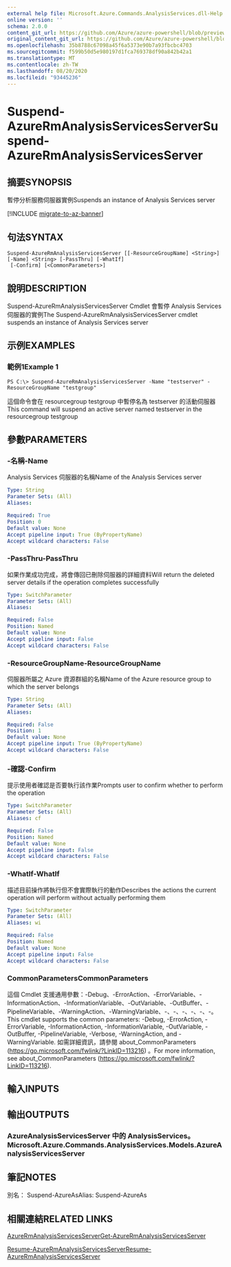 ```yaml
---
external help file: Microsoft.Azure.Commands.AnalysisServices.dll-Help.xml
online version: ''
schema: 2.0.0
content_git_url: https://github.com/Azure/azure-powershell/blob/preview/src/ResourceManager/AnalysisServices/Commands.AnalysisServices/help/Suspend-AzureRmAnalysisServicesServer.md
original_content_git_url: https://github.com/Azure/azure-powershell/blob/preview/src/ResourceManager/AnalysisServices/Commands.AnalysisServices/help/Suspend-AzureRmAnalysisServicesServer.md
ms.openlocfilehash: 35b8788c67098a45f6a5373e90b7a93fbcbc4703
ms.sourcegitcommit: f599b50d5e980197d1fca769378df90a842b42a1
ms.translationtype: MT
ms.contentlocale: zh-TW
ms.lasthandoff: 08/20/2020
ms.locfileid: "93445236"
---
```

# <span data-ttu-id="0ca6a-101">Suspend-AzureRmAnalysisServicesServer</span><span class="sxs-lookup"><span data-stu-id="0ca6a-101">Suspend-AzureRmAnalysisServicesServer</span></span>

## <span data-ttu-id="0ca6a-102">摘要</span><span class="sxs-lookup"><span data-stu-id="0ca6a-102">SYNOPSIS</span></span>
<span data-ttu-id="0ca6a-103">暫停分析服務伺服器實例</span><span class="sxs-lookup"><span data-stu-id="0ca6a-103">Suspends an instance of Analysis Services server</span></span>

[!INCLUDE [migrate-to-az-banner](../../includes/migrate-to-az-banner.md)]

## <span data-ttu-id="0ca6a-104">句法</span><span class="sxs-lookup"><span data-stu-id="0ca6a-104">SYNTAX</span></span>

```
Suspend-AzureRmAnalysisServicesServer [[-ResourceGroupName] <String>] [-Name] <String> [-PassThru] [-WhatIf]
 [-Confirm] [<CommonParameters>]
```

## <span data-ttu-id="0ca6a-105">說明</span><span class="sxs-lookup"><span data-stu-id="0ca6a-105">DESCRIPTION</span></span>
<span data-ttu-id="0ca6a-106">Suspend-AzureRmAnalysisServicesServer Cmdlet 會暫停 Analysis Services 伺服器的實例</span><span class="sxs-lookup"><span data-stu-id="0ca6a-106">The Suspend-AzureRmAnalysisServicesServer cmdlet suspends an instance of Analysis Services server</span></span>

## <span data-ttu-id="0ca6a-107">示例</span><span class="sxs-lookup"><span data-stu-id="0ca6a-107">EXAMPLES</span></span>

### <span data-ttu-id="0ca6a-108">範例1</span><span class="sxs-lookup"><span data-stu-id="0ca6a-108">Example 1</span></span>
```
PS C:\> Suspend-AzureRmAnalysisServicesServer -Name "testserver" -ResourceGroupName "testgroup"
```

<span data-ttu-id="0ca6a-109">這個命令會在 resourcegroup testgroup 中暫停名為 testserver 的活動伺服器</span><span class="sxs-lookup"><span data-stu-id="0ca6a-109">This command will suspend an active server named testserver in the resourcegroup testgroup</span></span>

## <span data-ttu-id="0ca6a-110">參數</span><span class="sxs-lookup"><span data-stu-id="0ca6a-110">PARAMETERS</span></span>

### <span data-ttu-id="0ca6a-111">-名稱</span><span class="sxs-lookup"><span data-stu-id="0ca6a-111">-Name</span></span>
<span data-ttu-id="0ca6a-112">Analysis Services 伺服器的名稱</span><span class="sxs-lookup"><span data-stu-id="0ca6a-112">Name of the Analysis Services server</span></span>

```yaml
Type: String
Parameter Sets: (All)
Aliases: 

Required: True
Position: 0
Default value: None
Accept pipeline input: True (ByPropertyName)
Accept wildcard characters: False
```

### <span data-ttu-id="0ca6a-113">-PassThru</span><span class="sxs-lookup"><span data-stu-id="0ca6a-113">-PassThru</span></span>
<span data-ttu-id="0ca6a-114">如果作業成功完成，將會傳回已刪除伺服器的詳細資料</span><span class="sxs-lookup"><span data-stu-id="0ca6a-114">Will return the deleted server details if the operation completes successfully</span></span>

```yaml
Type: SwitchParameter
Parameter Sets: (All)
Aliases: 

Required: False
Position: Named
Default value: None
Accept pipeline input: False
Accept wildcard characters: False
```

### <span data-ttu-id="0ca6a-115">-ResourceGroupName</span><span class="sxs-lookup"><span data-stu-id="0ca6a-115">-ResourceGroupName</span></span>
<span data-ttu-id="0ca6a-116">伺服器所屬之 Azure 資源群組的名稱</span><span class="sxs-lookup"><span data-stu-id="0ca6a-116">Name of the Azure resource group to which the server belongs</span></span>

```yaml
Type: String
Parameter Sets: (All)
Aliases: 

Required: False
Position: 1
Default value: None
Accept pipeline input: True (ByPropertyName)
Accept wildcard characters: False
```

### <span data-ttu-id="0ca6a-117">-確認</span><span class="sxs-lookup"><span data-stu-id="0ca6a-117">-Confirm</span></span>
<span data-ttu-id="0ca6a-118">提示使用者確認是否要執行該作業</span><span class="sxs-lookup"><span data-stu-id="0ca6a-118">Prompts user to confirm whether to perform the operation</span></span>

```yaml
Type: SwitchParameter
Parameter Sets: (All)
Aliases: cf

Required: False
Position: Named
Default value: None
Accept pipeline input: False
Accept wildcard characters: False
```

### <span data-ttu-id="0ca6a-119">-WhatIf</span><span class="sxs-lookup"><span data-stu-id="0ca6a-119">-WhatIf</span></span>
<span data-ttu-id="0ca6a-120">描述目前操作將執行但不會實際執行的動作</span><span class="sxs-lookup"><span data-stu-id="0ca6a-120">Describes the actions the current operation will perform without actually performing them</span></span>

```yaml
Type: SwitchParameter
Parameter Sets: (All)
Aliases: wi

Required: False
Position: Named
Default value: None
Accept pipeline input: False
Accept wildcard characters: False
```

### <span data-ttu-id="0ca6a-121">CommonParameters</span><span class="sxs-lookup"><span data-stu-id="0ca6a-121">CommonParameters</span></span>
<span data-ttu-id="0ca6a-122">這個 Cmdlet 支援通用參數：-Debug、-ErrorAction、-ErrorVariable、-InformationAction、-InformationVariable、-OutVariable、-OutBuffer、-PipelineVariable、-WarningAction、-WarningVariable、-、-、-、-、-、-。</span><span class="sxs-lookup"><span data-stu-id="0ca6a-122">This cmdlet supports the common parameters: -Debug, -ErrorAction, -ErrorVariable, -InformationAction, -InformationVariable, -OutVariable, -OutBuffer, -PipelineVariable, -Verbose, -WarningAction, and -WarningVariable.</span></span> <span data-ttu-id="0ca6a-123">如需詳細資訊，請參閱 about_CommonParameters (https://go.microsoft.com/fwlink/?LinkID=113216) 。</span><span class="sxs-lookup"><span data-stu-id="0ca6a-123">For more information, see about_CommonParameters (https://go.microsoft.com/fwlink/?LinkID=113216).</span></span>

## <span data-ttu-id="0ca6a-124">輸入</span><span class="sxs-lookup"><span data-stu-id="0ca6a-124">INPUTS</span></span>

## <span data-ttu-id="0ca6a-125">輸出</span><span class="sxs-lookup"><span data-stu-id="0ca6a-125">OUTPUTS</span></span>

### <span data-ttu-id="0ca6a-126">AzureAnalysisServicesServer 中的 AnalysisServices。</span><span class="sxs-lookup"><span data-stu-id="0ca6a-126">Microsoft.Azure.Commands.AnalysisServices.Models.AzureAnalysisServicesServer</span></span>

## <span data-ttu-id="0ca6a-127">筆記</span><span class="sxs-lookup"><span data-stu-id="0ca6a-127">NOTES</span></span>
<span data-ttu-id="0ca6a-128">別名： Suspend-AzureAs</span><span class="sxs-lookup"><span data-stu-id="0ca6a-128">Alias: Suspend-AzureAs</span></span>

## <span data-ttu-id="0ca6a-129">相關連結</span><span class="sxs-lookup"><span data-stu-id="0ca6a-129">RELATED LINKS</span></span>

[<span data-ttu-id="0ca6a-130">AzureRmAnalysisServicesServer</span><span class="sxs-lookup"><span data-stu-id="0ca6a-130">Get-AzureRmAnalysisServicesServer</span></span>](./Get-AzureRmAnalysisServicesServer.md)

[<span data-ttu-id="0ca6a-131">Resume-AzureRmAnalysisServicesServer</span><span class="sxs-lookup"><span data-stu-id="0ca6a-131">Resume-AzureRmAnalysisServicesServer</span></span>](./Resume-AzureRmAnalysisServicesServer.md)

